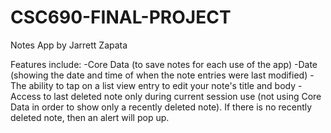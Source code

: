 # CSC690-FINAL-PROJECT

Notes App by Jarrett Zapata

Features include:
-Core Data (to save notes for each use of the app)
-Date (showing the date and time of when the note entries were last modified)
-The ability to tap on a list view entry to edit your note's title and body
-Access to last deleted note only during current session use (not using Core Data in order to show only a recently deleted note). If there is no recently deleted note, then an alert will pop up.
